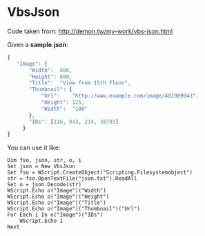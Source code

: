 # VbsJson

Code taken from: http://demon.tw/my-work/vbs-json.html

Given a **sample.json**:

```javascript
{
   "Image": {
       "Width":  800,
       "Height": 600,
       "Title":  "View from 15th Floor",
       "Thumbnail": {
           "Url":    "http://www.example.com/image/481989943",
           "Height": 125,
           "Width":  "100"
       },
       "IDs": [116, 943, 234, 38793]
     }
}
```

You can use it like:

```vbscript
Dim fso, json, str, o, i
Set json = New VbsJson
Set fso = WScript.CreateObject("Scripting.Filesystemobject")
str = fso.OpenTextFile("json.txt").ReadAll
Set o = json.Decode(str)
WScript.Echo o("Image")("Width")
WScript.Echo o("Image")("Height")
WScript.Echo o("Image")("Title")
WScript.Echo o("Image")("Thumbnail")("Url")
For Each i In o("Image")("IDs")
    WScript.Echo i
Next
```
